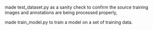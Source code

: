 made test_dataset.py as a sanity check to confirm the source training images and annotations are being processed properly,

made train_model.py to train a model on a set of training data.